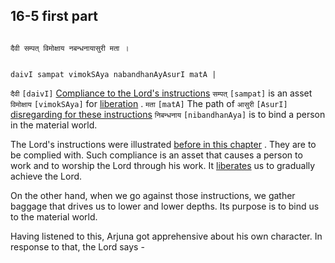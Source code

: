 ## 16-5 first part


```shloka-sa

दैवी सम्पत् विमोक्षाय नबन्धनायासुरी मता ।

```
```shloka-sa-hk

daivI sampat vimokSAya nabandhanAyAsurI matA |

```
`दैवी` `[daivI]` [Compliance to the Lord's instructions](deva_asura) `सम्पत्` `[sampat]` is an asset `विमोक्षाय` `[vimokSAya]` for 
[liberation](Moksha)
. `मता` `[matA]` The path of `आसुरी` `[AsurI]` [disregarding for these instructions](deva_asura) `निबन्धनाय` `[nibandhanAya]` is to bind a person in the material world.

The Lord's instructions were illustrated 
[before in this chapter](_16-1_to_16-3)
. They are to be complied with. Such compliance is an asset that causes a person to work and to worship the Lord through his work. It 
[liberates](Moksha)
 us to gradually achieve the Lord.

On the other hand, when we go against those instructions, we gather baggage that drives us to lower and lower depths. Its purpose is to bind us to the material world.

Having listened to this, Arjuna got apprehensive about his own character. In response to that, the Lord says -


